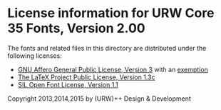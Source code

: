 # License information for URW Core 35 Fonts, Version 2.00

The fonts and related files in this directory are distributed under the following licenses:

* [GNU Affero General Public License, Version 3](./COPYING) with an [exemption](./LICENSE)
* [The LaTeX Project Public License, Version 1.3c](./LICENSE.LPPL)
* [SIL Open Font License, Version 1.1](./LICENSE.OFL)

Copyright 2013,2014,2015 by (URW)++ Design & Development

